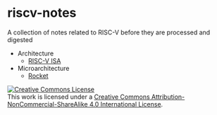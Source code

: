 # riscv-notes
A collection of notes related to RISC-V before they are processed and digested

- Architecture
  + [RISC-V ISA](architecture/instruction.md)
- Microarchitecture
  + [Rocket](microarchitecture/rocket.md)









<a rel="license" href="http://creativecommons.org/licenses/by-nc-sa/4.0/"><img alt="Creative Commons License" style="border-width:0" src="https://i.creativecommons.org/l/by-nc-sa/4.0/88x31.png" /></a><br />This work is licensed under a <a rel="license" href="http://creativecommons.org/licenses/by-nc-sa/4.0/">Creative Commons Attribution-NonCommercial-ShareAlike 4.0 International License</a>.
